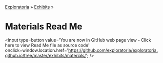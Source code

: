 [Exploratoria]( http://exploratoria.github.io ) &raquo; [Exhibits]( http://exploratoria.github.io/exhibits/ ) &raquo;

Materials Read Me
====

<span style=display:none; >[You are now in GitHub source code view - click here to view Read Me file as a web page]( http://exploratoria.github.io/exhibits/materials/index.html "View file as a web page." ) </span>
<input type=button value='You are now in GitHub web page view - Click here to view Read Me file as source code' onclick=window.location.href='https://github.com/exploratoria/exploratoria.github.io/tree/master/exhibits/materials/'; />


